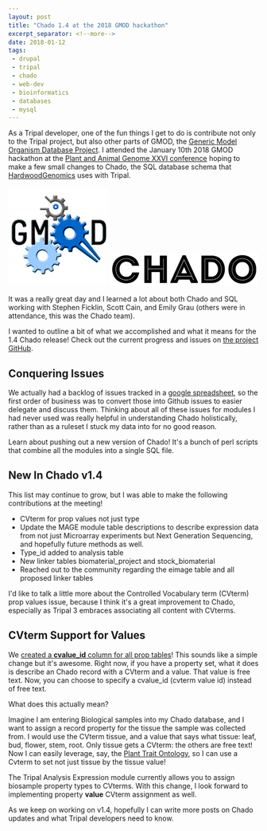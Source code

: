 ```yaml
---
layout: post
title: "Chado 1.4 at the 2018 GMOD hackathon"
excerpt_separator: <!--more-->
date: 2018-01-12
tags:
 - drupal
 - tripal
 - chado
 - web-dev
 - bioinformatics
 - databases
 - mysql
---
```



As a Tripal developer, one of the fun things I get to do is contribute not only to the Tripal project, but also other parts of GMOD, the [Generic Model Organism Database Project](http://gmod.org/wiki/Main_Page).  I attended the January 10th 2018 GMOD hackathon at the [Plant and Animal Genome XXVI conference](http://www.intlpag.org/2018/program/program-overview) hoping to make a few small changes to Chado, the SQL database schema that [HardwoodGenomics](http://hardwoodgenomics.org/) uses with Tripal.

![GMOD](/img/gmod/GMOD.png)
![CHADO](/img/gmod/chado_logo.png)

<!--more-->

It was a really great day and I learned a lot about both Chado and SQL working with Stephen Ficklin, Scott Cain, and Emily Grau (others were in attendance, this was the Chado team).  

I wanted to outline a bit of what we accomplished and what it means for the 1.4 Chado release!  Check out the current progress and issues on [the project GitHub](https://github.com/GMOD/Chado).

## Conquering Issues

We actually had a backlog of issues tracked in a [google spreadsheet](https://docs.google.com/document/d/1t_Jb4XxUPtgGRSKtznsqvjTjmR4vpFHPQROMQ0OZK9A/), so the first order of business was to convert those into Github issues to easier delegate and discuss them.  Thinking about all of these issues for modules I had never used was really helpful in understanding Chado holistically, rather than as a ruleset I stuck my data into for no good reason.


Learn about pushing out a new version of Chado!  It's a bunch of perl scripts that combine all the modules into a single SQL file.

## New In Chado v1.4

This list may continue to grow, but I was able to make the following contributions at the meeting!

* CVterm for prop values not just type
* Update the MAGE module table descriptions to describe expression data from not just Microarray experiments but Next Generation Sequencing, and hopefully future methods as well.
* Type_id added to analysis table
* New linker tables biomaterial_project and stock_biomaterial
* Reached out to the community regarding the eimage table and all proposed linker tables


I'd like to talk a little more about the Controlled Vocabulary term (CVterm) prop values issue, because I think it's a great improvement to Chado, especially as Tripal 3 embraces associating all content with CVterms.

## CVterm Support for Values

We [created a **cvalue_id** column for all prop tables](https://github.com/GMOD/Chado/issues/26)!  This sounds like a simple change but it's awesome.  Right now, if you have a property set, what it does is describe an Chado record with a CVterm and a value.  That value is free text.  Now, you can choose to specify a cvalue_id (cvterm value id) instead of free text.

What does this actually mean?

Imagine I am entering Biological samples into my Chado database, and I want to assign a record property for the tissue the sample was collected from.  I would use the CVterm tissue, and a value that says what tissue: leaf, bud, flower, stem, root.  Only tissue gets a CVterm: the others are free text!  Now I can easily leverage, say, the [Plant Trait Ontology](http://www.obofoundry.org/ontology/to.html), so I can use a Cvterm to set not just tissue by the tissue value!

The Tripal Analysis Expression module currently allows you to assign biosample property types to CVterms.  With this change, I look forward to implementing property **value** CVterm assignment as well.

As we keep on working on v1.4, hopefully I can write more posts on Chado updates and what Tripal developers need to know.

